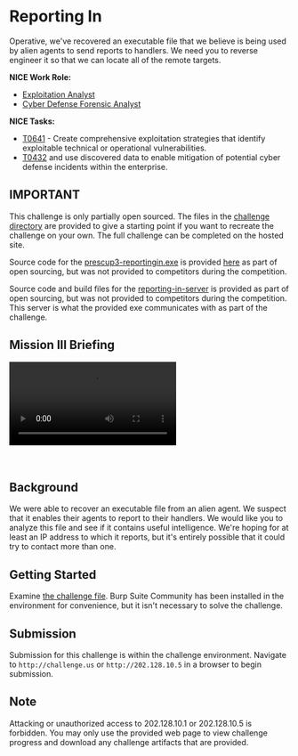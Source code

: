# Reporting In

Operative, we've recovered an executable file that we believe is being used by alien agents to send reports to handlers. We need you to reverse engineer it so that we can locate all of the remote targets.

**NICE Work Role:**

  - [Exploitation Analyst](https://niccs.cisa.gov/workforce-development/nice-framework)
  - [Cyber Defense Forensic Analyst](https://niccs.cisa.gov/workforce-development/nice-framework)


**NICE Tasks:**

  - [T0641](https://niccs.cisa.gov/workforce-development/nice-framework) - Create comprehensive exploitation strategies that identify exploitable technical or operational vulnerabilities.
  - [T0432](https://niccs.cisa.gov/workforce-development/nice-framework) and use discovered data to enable mitigation of potential cyber defense incidents within the enterprise.

## IMPORTANT
This challenge is only partially open sourced. The files in the [challenge directory](challenge) are provided to give a starting point if you want to recreate the challenge on your own. The full challenge can be completed on the hosted site.

Source code for the [prescup3-reportingin.exe](./challenge/reporting-in/prescup3-reportingin.exe) is provided [here](./challenge/reporting-in/source/) as part of open sourcing, but was not provided to competitors during the competition. 

Source code and build files for the [reporting-in-server](./challenge/server/) is provided as part of open sourcing, but was not provided to competitors during the competition. This server is what the provided exe communicates with as part of the challenge. 


## Mission III Briefing

<div class="embed-responsive embed-responsive-16by9">
    <video controls controlslist="nodownload" >
        <source src="https://files-presidentscup.cisa.gov/04_MISSION_III-35292823.mp4" type="video/mp4">
    </video>
</div>

<br>
<br>

## Background

  We were able to recover an executable file from an alien agent. We suspect that it enables their agents to report to their handlers. We would like you to analyze this file and see if it contains useful intelligence. We're hoping for at least an IP address to which it reports, but it's entirely possible that it could try to contact more than one.

## Getting Started

  Examine [the challenge file](./challenge/reporting-in/prescup3-reportingin.exe). Burp Suite Community has been installed in the environment for convenience, but it isn't necessary to solve the challenge.

## Submission

  Submission for this challenge is within the challenge environment. Navigate to `http://challenge.us` or `http://202.128.10.5` in a browser to begin submission.


## Note

  Attacking or unauthorized access to 202.128.10.1 or 202.128.10.5 is forbidden. You may only use the provided web page to view challenge progress and download any challenge artifacts that are provided.
